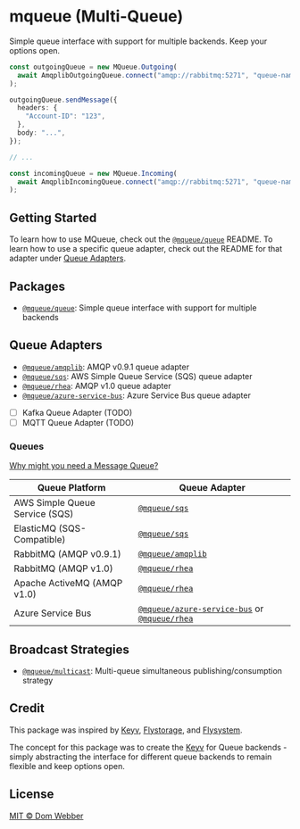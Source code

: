 # mqueue (Multi-Queue)

Simple queue interface with support for multiple backends. Keep your options
open.

```ts
const outgoingQueue = new MQueue.Outgoing(
  await AmqplibOutgoingQueue.connect("amqp://rabbitmq:5271", "queue-name"),
);

outgoingQueue.sendMessage({
  headers: {
    "Account-ID": "123",
  },
  body: "...",
});

// ...

const incomingQueue = new MQueue.Incoming(
  await AmqplibIncomingQueue.connect("amqp://rabbitmq:5271", "queue-name"),
);
```

## Getting Started

To learn how to use MQueue, check out the [`@mqueue/queue`][] README. To learn
how to use a specific queue adapter, check out the README for that adapter under
[Queue Adapters](#queue-adapters).

## Packages

- [`@mqueue/queue`][]: Simple queue interface with support for multiple backends

## Queue Adapters

- [`@mqueue/amqplib`][]: AMQP v0.9.1 queue adapter
- [`@mqueue/sqs`][]: AWS Simple Queue Service (SQS) queue adapter
- [`@mqueue/rhea`][]: AMQP v1.0 queue adapter
- [`@mqueue/azure-service-bus`][]: Azure Service Bus queue adapter
- [ ] Kafka Queue Adapter (TODO)
- [ ] MQTT Queue Adapter (TODO)

### Queues

[Why might you need a Message Queue?](https://blog.bytebytego.com/p/why-do-we-need-a-message-queue)

| Queue Platform                 | Queue Adapter                                         |
| ------------------------------ | ----------------------------------------------------- |
| AWS Simple Queue Service (SQS) | [`@mqueue/sqs`][]                                     |
| ElasticMQ (SQS-Compatible)     | [`@mqueue/sqs`][]                                     |
| RabbitMQ (AMQP v0.9.1)         | [`@mqueue/amqplib`][]                                 |
| RabbitMQ (AMQP v1.0)           | [`@mqueue/rhea`][]                                    |
| Apache ActiveMQ (AMQP v1.0)    | [`@mqueue/rhea`][]                                    |
| Azure Service Bus              | [`@mqueue/azure-service-bus`][] or [`@mqueue/rhea`][] |

## Broadcast Strategies

- [`@mqueue/multicast`][]: Multi-queue simultaneous publishing/consumption
  strategy

[`@mqueue/queue`]:
  https://github.com/domwebber/mqueue/blob/main/packages/queue/README.md
[`@mqueue/amqplib`]:
  https://github.com/domwebber/mqueue/blob/main/packages/amqplib/README.md
[`@mqueue/sqs`]:
  https://github.com/domwebber/mqueue/blob/main/packages/sqs/README.md
[`@mqueue/rhea`]:
  https://github.com/domwebber/mqueue/blob/main/packages/rhea/README.md
[`@mqueue/azure-service-bus`]:
  https://github.com/domwebber/mqueue/blob/main/packages/azure-service-bus/README.md
[`@mqueue/multicast`]:
  https://github.com/domwebber/mqueue/blob/main/packages/multicast/README.md

## Credit

This package was inspired by [Keyv](https://github.com/jaredwray/keyv),
[Flystorage](https://github.com/duna-oss/flystorage), and
[Flysystem](https://flysystem.thephpleague.com).

The concept for this package was to create the
[Keyv](https://github.com/jaredwray/keyv) for Queue backends - simply
abstracting the interface for different queue backends to remain flexible and
keep options open.

## License

[MIT © Dom Webber](./LICENSE)
